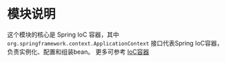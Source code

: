 # 模块说明
这个模块的核心是 Spring IoC 容器，其中 `org.springframework.context.ApplicationContext` 接口代表Spring IoC容器，负责实例化、配置和组装bean。
更多可参考 [IoC容器](./2.%20IoC容器.md)
